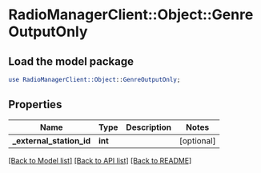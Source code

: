 # RadioManagerClient::Object::GenreOutputOnly

## Load the model package
```perl
use RadioManagerClient::Object::GenreOutputOnly;
```

## Properties
Name | Type | Description | Notes
------------ | ------------- | ------------- | -------------
**_external_station_id** | **int** |  | [optional] 

[[Back to Model list]](../README.md#documentation-for-models) [[Back to API list]](../README.md#documentation-for-api-endpoints) [[Back to README]](../README.md)


